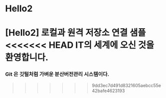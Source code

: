 # Hello2
[Hello2] 로컬과 원격 저장소 연결 샘플
<<<<<<< HEAD
IT의 세계에 오신 것을 환영합니다.
=======

### Git 은 깃털처럼 가벼운 **분산버전관리** 시스템이다.
>>>>>>> 9dd3ec7d491d8321605aebcc55e42bafe4623193
